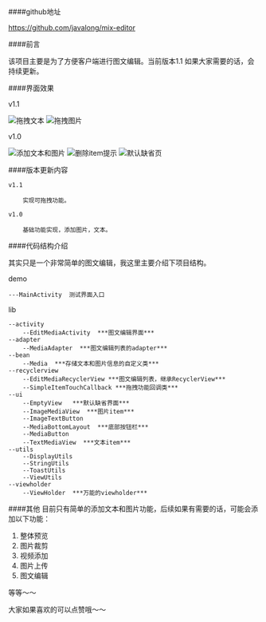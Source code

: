 ####github地址

https://github.com/javalong/mix-editor

####前言

该项目主要是为了方便客户端进行图文编辑。当前版本1.1
如果大家需要的话，会持续更新。

####界面效果

v1.1

![拖拽文本](http://img.blog.csdn.net/20161023173900345)
![拖拽图片](http://img.blog.csdn.net/20161023173917268)

v1.0

![添加文本和图片](http://img.blog.csdn.net/20161016184827700)
![删除item提示](http://img.blog.csdn.net/20161016190759769)
![默认缺省页](http://img.blog.csdn.net/20161016190829133)

####版本更新内容

	v1.1

		实现可拖拽功能。

	v1.0

		基础功能实现，添加图片，文本。


####代码结构介绍

其实只是一个非常简单的图文编辑，我这里主要介绍下项目结构。

demo

    ---MainActivity  测试界面入口
lib

	--activity
		--EditMediaActivity  ***图文编辑界面***
	--adapter
		--MediaAdapter  ***图文编辑列表的adapter***
	--bean
		--Media  ***存储文本和图片信息的自定义类***
	--recyclerview
		--EditMediaRecyclerView ***图文编辑列表，继承RecyclerView***
		--SimpleItemTouchCallback ***拖拽功能回调类***
	--ui
		--EmptyView   ***默认缺省界面***
		--ImageMediaView  ***图片item***
		--ImageTextButton
		--MediaBottomLayout  ***底部按钮栏***
		--MediaButton
		--TextMediaView  ***文本item***
	--utils
		--DisplayUtils
		--StringUtils
		--ToastUtils
		--ViewUtils
	--viewholder
		--ViewHolder  ***万能的viewholder***

####其他
   目前只有简单的添加文本和图片功能，后续如果有需要的话，可能会添加以下功能：
   

 1. 整体预览
 2. 图片裁剪
 3. 视频添加
 4. 图片上传
 5. 图文编辑

等等～～

大家如果喜欢的可以点赞哦～～

